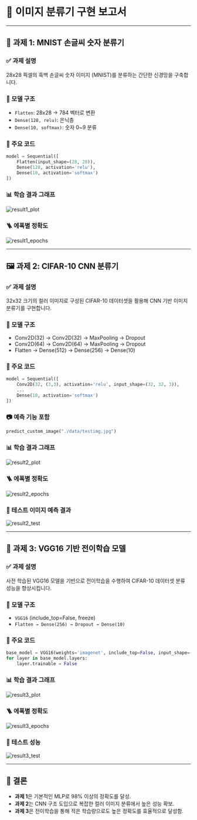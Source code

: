 
# 📘 이미지 분류기 구현 보고서

---

## 🧠 과제 1: MNIST 손글씨 숫자 분류기

### ✅ 과제 설명  
28x28 픽셀의 흑백 손글씨 숫자 이미지 (MNIST)를 분류하는 간단한 신경망을 구축합니다.

### 🧩 모델 구조  
- `Flatten`: 28x28 → 784 벡터로 변환  
- `Dense(128, relu)`: 은닉층  
- `Dense(10, softmax)`: 숫자 0~9 분류  

### 🔑 주요 코드
```python
model = Sequential([
    Flatten(input_shape=(28, 28)),
    Dense(128, activation='relu'),
    Dense(10, activation='softmax')
])
```

### 📊 학습 결과 그래프
![result1_plot](./data/result1_plot.png)

### 🪜 에폭별 정확도
![result1_epochs](./data/result1_epochs.png)

---

## 🖼️ 과제 2: CIFAR-10 CNN 분류기

### ✅ 과제 설명  
32x32 크기의 컬러 이미지로 구성된 CIFAR-10 데이터셋을 활용해 CNN 기반 이미지 분류기를 구현합니다.

### 🧩 모델 구조  
- Conv2D(32) → Conv2D(32) → MaxPooling → Dropout  
- Conv2D(64) → Conv2D(64) → MaxPooling → Dropout  
- Flatten → Dense(512) → Dense(256) → Dense(10)

### 🔑 주요 코드
```python
model = Sequential([
    Conv2D(32, (3,3), activation='relu', input_shape=(32, 32, 3)),
    ...
    Dense(10, activation='softmax')
])
```

### 📷 예측 기능 포함
```python
predict_custom_image("./data/testimg.jpg")
```

### 📊 학습 결과 그래프
![result2_plot](./data/result2_plot.png)

### 🪜 에폭별 정확도
![result2_epochs](./data/result2_epochs.png)

### 🧪 테스트 이미지 예측 결과
![result2_test](./data/result2_test.png)

---

## 🚀 과제 3: VGG16 기반 전이학습 모델

### ✅ 과제 설명  
사전 학습된 VGG16 모델을 기반으로 전이학습을 수행하여 CIFAR-10 데이터셋 분류 성능을 향상시킵니다.

### 🧩 모델 구조  
- `VGG16` (include_top=False, freeze)  
- `Flatten → Dense(256) → Dropout → Dense(10)`

### 🔑 주요 코드
```python
base_model = VGG16(weights='imagenet', include_top=False, input_shape=(32, 32, 3))
for layer in base_model.layers:
    layer.trainable = False
```

### 📊 학습 결과 그래프
![result3_plot](./data/result3_plot.png)

### 🪜 에폭별 정확도
![result3_epochs](./data/result3_epochs.png)

### 🧪 테스트 성능
![result3_test](./data/result3_test.png)

---

## 📌 결론
- **과제 1**은 기본적인 MLP로 98% 이상의 정확도를 달성.  
- **과제 2**는 CNN 구조 도입으로 복잡한 컬러 이미지 분류에서 높은 성능 확보.  
- **과제 3**은 전이학습을 통해 적은 학습량으로도 높은 정확도를 효율적으로 달성함.
